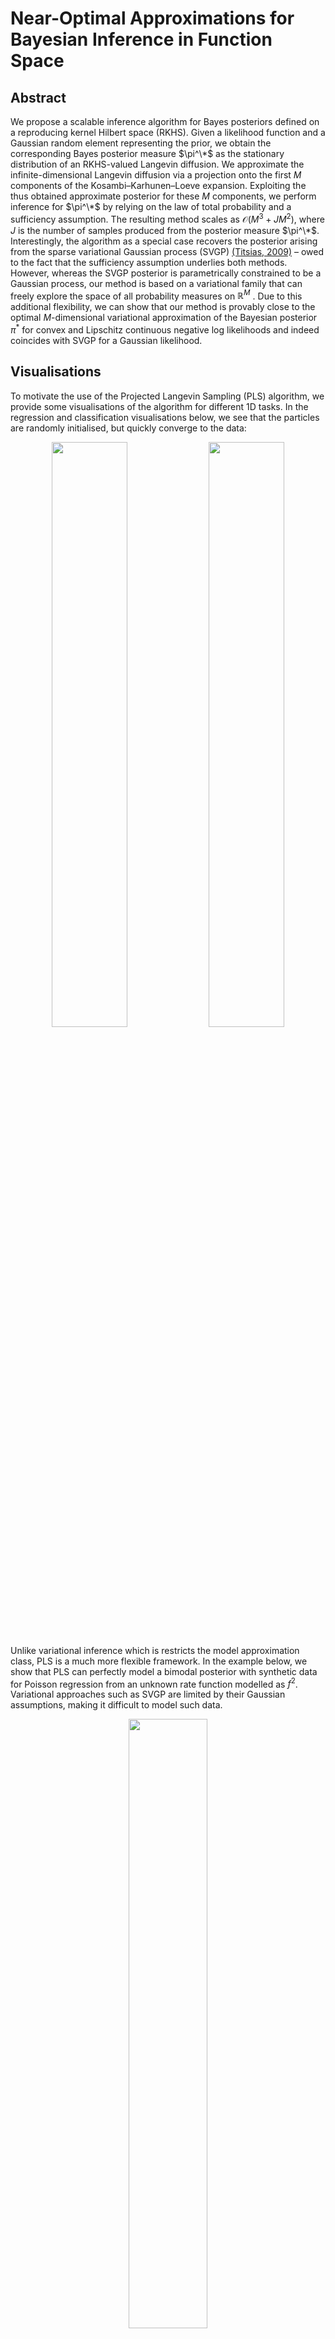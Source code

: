 # Near-Optimal Approximations for Bayesian Inference in Function Space

## Abstract

We propose a scalable inference algorithm for Bayes posteriors defined on a reproducing kernel Hilbert space (RKHS). 
Given a likelihood function and a Gaussian random element representing the prior, we obtain the corresponding Bayes posterior measure $\pi^\*$ as the stationary distribution of an RKHS-valued Langevin diffusion. 
We approximate the infinite-dimensional Langevin diffusion via a projection onto the first $M$ components of the Kosambi–Karhunen–Loeve expansion. 
Exploiting the thus obtained approximate posterior for these $M$ components, we perform inference for $\pi^\*$ by relying on the law of total probability and a sufficiency assumption.
The resulting method scales as $\mathcal{O}(M^3 + JM^2)$, where $J$ is the number of samples produced from the posterior measure $\pi^\*$. 
Interestingly, the algorithm as a special case recovers the posterior arising from the sparse variational Gaussian process (SVGP) [(Titsias, 2009)](http://proceedings.mlr.press/v5/titsias09a/titsias09a.pdf) – owed to the fact that the sufficiency assumption underlies both methods. 
However, whereas the SVGP posterior is parametrically constrained to be a Gaussian process, our method is based on a variational family that can freely explore the space of all probability measures on $\mathbb{R}^M$ . 
Due to this additional flexibility, we can show that our method is provably close to the optimal $M$-dimensional variational approximation of the Bayesian posterior $\pi^*$ for convex and Lipschitz continuous negative log likelihoods and indeed coincides with SVGP for a Gaussian likelihood.

## Visualisations
To motivate the use of the Projected Langevin Sampling (PLS) algorithm, we provide some visualisations of the algorithm for different 1D tasks.
In the regression and classification visualisations below, we see that the particles are randomly initialised, but quickly converge to the data:

<p align="center">
  <img src="examples/regression.gif" width="49%" />
  <img src="examples/classification.gif" width="49%" />
</p>

Unlike variational inference which is restricts the model approximation class, PLS is a much more flexible framework. In the example below, we show that PLS can perfectly model a bimodal posterior with synthetic data for Poisson regression from an unknown rate function modelled as $f^2$. Variational approaches such as SVGP are limited by their Gaussian assumptions, making it difficult to model such data.

<p align="center">
  <img src="examples/poisson_regression.gif" width="50%" />
</p>

## Environment Installation

To set up the Python environment for this project, please follow the instructions below:

1. Install `poetry`

```shell
pip install poetry
```

2. Install dependencies (note that the `.lock` file is for CPU use)

```shell
poetry install
```

3. It may be necessary to set the `PYTHONPATH` environment variable to the root of the repository

```shell
export PYTHONPATH=$PWD
```

## Example Usage

This section demonstrates an example usage of the codebase. We will go through a full example of PLS for a simple 1D regression task. Our demo will involve the following steps:

1. <b>Data Generation</b>: generating some noisy data following a sin function,
2. <b>Inducing Points Selection</b>: selecting inducing points for our model using an ARD kernel,
3. <b>The Projected Langevin Sampling Model</b>: constructing our PLS model and initialising the particles,
4. <b>Function Space Gradient Flow</b>: performing the function space gradient flow to update the particles, and
5. <b>Tempering</b>: calibrating the model variance with a validation set.


### 0. Imports
We begin by importing some necessary modules:

```python
import gpytorch
import math
import torch

from typing import Tuple
import matplotlib.pyplot as plt

from src.utils import set_seed
set_seed(0)

# Enable 64 bit
torch.set_default_dtype(torch.float64)
```

### 1. Data Generation
For our example, we will generate some noisy data following a sin function:

```python
number_of_points = 100
observation_noise = 0.1
seed = 0

def func(x: torch.Tensor, seed: int, number_of_points: int) -> torch.Tensor:
    return torch.sin(2 * torch.pi * x.reshape(-1)) + observation_noise * torch.normal(
        mean=torch.tensor(0),
        std=torch.tensor(1),
        generator=torch.Generator().manual_seed(seed),
        size=(number_of_points,),
    ).reshape(-1)


# Generate data with noise
x = torch.linspace(-1, 1, number_of_points).reshape(-1, 1)
y = func(x, seed, number_of_points)
```

We can visualise the data below:

```python
def plot_train_data(
    fig: plt.Figure,
    ax: plt.Axes,
    x: torch.Tensor,
    y: torch.Tensor,
) -> Tuple[plt.Figure, plt.Axes]:
    ax.scatter(x, y, label="train", alpha=0.3, color="tab:blue")
    ax.set_xlabel("x")
    ax.set_ylabel("y")
    return fig, ax

fig, ax = plt.subplots(figsize=(8, 5))
fig, ax = plot_train_data(fig, ax, x, y)
ax.set_title("Train Data")
ax.legend()
plt.show()
```
<p align="center">
  <img src="examples/train_data.png" width="50%" />
</p>

### 2. Inducing Points Selection
We now select the inducing points for our model. 
In this example, we use the greedy selection method from [Burt et al. (2020)](https://jmlr.org/papers/volume21/19-1015/19-1015.pdf). 
We do this by constructing an ARD kernel with the `gpytorch` library. For our example, we manually set the lengthscale and outputscale of the kernel. 

```python
from src.inducing_point_selectors import ConditionalVarianceInducingPointSelector

kernel = gpytorch.kernels.ScaleKernel(gpytorch.kernels.RBFKernel())
kernel.base_kernel.lengthscale = 0.15
kernel.outputscale = 3.0
inducing_point_selector = ConditionalVarianceInducingPointSelector()
x_induce, induce_indices = inducing_point_selector(
    x=x,
    m=int(math.sqrt(number_of_points)),
    kernel=kernel,
)
y_induce = y[induce_indices]

def plot_induce_data(
    fig: plt.Figure,
    ax: plt.Axes,
    x: torch.Tensor,
    y: torch.Tensor,
) -> Tuple[plt.Figure, plt.Axes]:
    ax.scatter(x, y, label="inducing", color="black")
    ax.set_xlabel("x")
    ax.set_ylabel("y")
    return fig, ax

fig, ax = plt.subplots(figsize=(8, 5))
fig, ax = plot_train_data(fig, ax, x, y)
fig, ax = plot_induce_data(fig, ax, x_induce, y_induce)
ax.set_title("Inducing Points Selection")
ax.legend()
plt.show()
```
<p align="center">
  <img src="examples/inducing_data.png" width="50%" />
</p>


### 3. The Projected Langevin Sampling Model
We now construct the PLS model. This involves constructing the PLS kernel (kernel r in the paper), choosing a basis for our function space approximation, a cost function, and a link function. For this regression example, we use an orthonormal basis for our function space approximation, a Gaussian cost function, and an identity link function. Moreover, we must choose the observation noise for our Gaussian cost function. Having simulated the data, we know that the observation noise is 0.1, however we set it to 0.5 to demonstrate the tempering step later on.

```python
from src.projected_langevin_sampling import PLSKernel
from src.projected_langevin_sampling.basis import OrthonormalBasis
from src.projected_langevin_sampling.costs import GaussianCost
from src.projected_langevin_sampling.link_functions import IdentityLinkFunction
from src.projected_langevin_sampling import ProjectedLangevinSampling

pls_kernel = PLSKernel(
    base_kernel=kernel,
    approximation_samples=x_induce,
)
onb_basis = OrthonormalBasis(
    kernel=pls_kernel,
    x_induce=x_induce,
    x_train=x,
)
cost = GaussianCost(
    observation_noise=0.5,
    y_train=y,
    link_function=IdentityLinkFunction(),
)
pls = ProjectedLangevinSampling(
    basis=onb_basis,
    cost=cost,
)
```

Next, we initialise the particles. We can visualise the initial particles below:

```python
number_of_particles = 100
particles = pls.initialise_particles(
    number_of_particles=number_of_particles,
    seed=seed,
)
predicted_samples = pls.predict_samples(
    x=x,
    particles=particles,
).detach()

def plot_1d_particles(
    fig: plt.Figure,
    ax: plt.Axes,
    x: torch.Tensor,
    predicted_samples: torch.Tensor,
) -> Tuple[plt.Figure, plt.Axes]:
    for i in range(min(predicted_samples.shape[1], 20)):
        ax.plot(
            x.reshape(-1),
            predicted_samples[:, i].reshape(-1),
            color="black",
            alpha=0.15,
            zorder=0,
            label="particle" if i == 0 else None,
        )
    ax.set_xlabel("x")
    ax.set_ylabel("y")
    return fig, ax

fig, ax = plt.subplots(figsize=(8, 5))
fig, ax = plot_train_data(fig, ax, x, y)
fig, ax = plot_1d_particles(fig, ax, x, predicted_samples)
ax.set_title("Initialised Particles")
ax.legend()
plt.show()
```
<p align="center">
  <img src="examples/initial_particles.png" width="50%" />
</p>

### 4. Function Space Gradient Flow
We now perform the function space gradient flow to update the particles. We can visualise the energy potential of the particles to keep track of the convergence of the algorithm. 

```python
number_of_epochs = 200
step_size = 1e-3
energy_potentials = []
for _ in range(number_of_epochs):
    particle_update = pls.calculate_particle_update(
        particles=particles,
        step_size=step_size,
    )
    particles += particle_update
    energy_potential = pls.calculate_energy_potential(particles=particles)
    energy_potentials.append(energy_potential)

fig, ax = plt.subplots(figsize=(8, 5))
plt.plot(torch.log(torch.tensor(energy_potentials)))
plt.title("Energy Potential")
plt.xlabel("epoch")
plt.ylabel("Log Energy Potential")
plt.show()
```
<p align="center">
  <img src="examples/log_energy_potential.png" width="50%" />
</p>

Seeing that our energy potential has converged, we can visualise the updated particles below:

```python
predicted_samples = pls.predict_samples(
    x=x,
    particles=particles,
).detach()

fig, ax = plt.subplots(figsize=(8, 5))
fig, ax = plot_train_data(fig, ax, x, y)
fig, ax = plot_1d_particles(fig, ax, x, predicted_samples)
ax.set_title("Learned Particles")
ax.legend()
plt.show()
```
<p align="center">
  <img src="examples/learned_particles.png" width="50%" />
</p>


### 5. Tempering
We see that the particles have converged to a reasonable approximation of the data, but the observation noise is still high.
We can fix this by tempering the model on a separate validation set. 
In practice this would be a held-out validation set but for the purposes of this example, we generate some new data from the same distribution as the training data. 
We can visualise the tempered prediction below:

```python
from src.temper import TemperPLS

def plot_prediction(
    fig: plt.Figure,
    ax: plt.Axes,
    x: torch.Tensor,
    prediction: gpytorch.distributions.MultivariateNormal,
) -> Tuple[plt.Figure, plt.Axes]:
    mean = prediction.mean.detach().numpy()
    stdev = torch.sqrt(prediction.covariance_matrix.diagonal()).detach().numpy()
    ax.plot(x, mean.reshape(-1), label="mean")
    ax.fill_between(
        x.reshape(-1),
        (mean - 1.96 * stdev).reshape(-1),
        (mean + 1.96 * stdev).reshape(-1),
        facecolor=(0.8, 0.8, 0.8),
        label="95% bound",
    )
    return fig, ax


x_validation = torch.linspace(-1, 1, number_of_points).reshape(-1, 1)
y_validation = func(x_validation, seed + 1, number_of_points)
tempered_pls = TemperPLS(
    x_calibration=x_validation, y_calibration=y_validation, pls=pls, particles=particles
)

prediction = tempered_pls(x)
fig, ax = plt.subplots(figsize=(8, 5))
fig, ax = plot_prediction(fig, ax, x, prediction)
fig, ax = plot_train_data(fig, ax, x, y)
ax.set_title("Tempered PLS")
plt.legend()
plt.show()
```
<p align="center">
  <img src="examples/tempered_pls.png" width="50%" />
</p>

We see that although we initialised the observation noise incorrectly, the tempering step is able to reasonably reduce the observation noise in our tempered prediction. We have now completed a full example of PLS for a simple 1D regression task!
